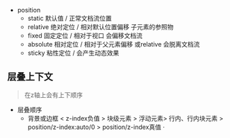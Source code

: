 + position  
  - static 默认值 / 正常文档流位置
  - relative 绝对定位 / 相对默认位置偏移 子元素的参照物
  - fixed 固定定位 / 相对于视口 会偏移文档流
  - absolute 相对定位 / 相对于父元素偏移 或relative  会脱离文档流
  - sticky 粘性定位 / 会产生动态效果

## 层叠上下文
>在z轴上会有上下顺序
+ 层叠顺序
  - 背景或边框 < z-index负值 > 块级元素 > 浮动元素> 行内、行内块元素 > position/z-index:auto/0 > position/z-index真值 
  ·